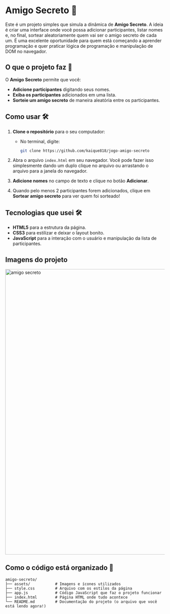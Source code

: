 # Amigo Secreto 🎁

Este é um projeto simples que simula a dinâmica de **Amigo Secreto**. A ideia é criar uma interface onde você possa adicionar participantes, listar nomes e, no final, sortear aleatoriamente quem vai ser o amigo secreto de cada um. É uma excelente oportunidade para quem está começando a aprender programação e quer praticar lógica de programação e manipulação de DOM no navegador.

## O que o projeto faz 🚀

O **Amigo Secreto** permite que você:

- **Adicione participantes** digitando seus nomes.
- **Exiba os participantes** adicionados em uma lista.
- **Sorteie um amigo secreto** de maneira aleatória entre os participantes.

## Como usar 🛠️

1. **Clone o repositório** para o seu computador:
   - No terminal, digite:
     ```bash
     git clone https://github.com/kaique818/jogo-amigo-secreto
     ```
   
2. Abra o arquivo `index.html` em seu navegador. Você pode fazer isso simplesmente dando um duplo clique no arquivo ou arrastando o arquivo para a janela do navegador.

3. **Adicione nomes** no campo de texto e clique no botão **Adicionar**. 

4. Quando pelo menos 2 participantes forem adicionados, clique em **Sortear amigo secreto** para ver quem foi sorteado!


## Tecnologias que usei 🛠️

- **HTML5** para a estrutura da página.
- **CSS3** para estilizar e deixar o layout bonito.
- **JavaScript** para a interação com o usuário e manipulação da lista de participantes.

## Imagens do projeto 
<img width="1910" height="900" alt="amigo secreto" src="https://github.com/user-attachments/assets/71c4e641-97cd-4ecf-b86b-e8fc9bf8e50f" />



## Como o código está organizado 📂

```plaintext
amigo-secreto/
├── assets/           # Imagens e ícones utilizados
├── style.css         # Arquivo com os estilos da página
├── app.js            # Código JavaScript que faz o projeto funcionar
├── index.html        # Página HTML onde tudo acontece
└── README.md         # Documentação do projeto (o arquivo que você está lendo agora!)


